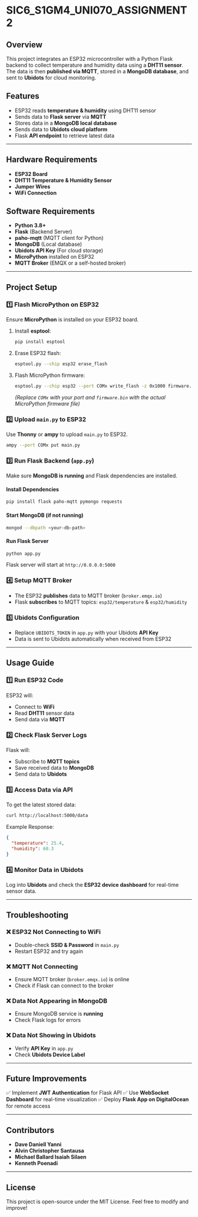 # SIC6_S1GM4_UNI070_ASSIGNMENT2

## Overview
This project integrates an ESP32 microcontroller with a Python Flask backend to collect temperature and humidity data using a **DHT11 sensor**. The data is then **published via MQTT**, stored in a **MongoDB database**, and sent to **Ubidots** for cloud monitoring.

## Features
- ESP32 reads **temperature & humidity** using DHT11 sensor
- Sends data to **Flask server** via **MQTT**
- Stores data in a **MongoDB local database**
- Sends data to **Ubidots cloud platform**
- Flask **API endpoint** to retrieve latest data

---

## Hardware Requirements
- **ESP32 Board**
- **DHT11 Temperature & Humidity Sensor**
- **Jumper Wires**
- **WiFi Connection**

## Software Requirements
- **Python 3.8+**
- **Flask** (Backend Server)
- **paho-mqtt** (MQTT client for Python)
- **MongoDB** (Local database)
- **Ubidots API Key** (For cloud storage)
- **MicroPython** installed on ESP32
- **MQTT Broker** (EMQX or a self-hosted broker)

---

## Project Setup

### 1️⃣ Flash MicroPython on ESP32
Ensure **MicroPython** is installed on your ESP32 board.

1. Install **esptool**:
   ```sh
   pip install esptool
   ```
2. Erase ESP32 flash:
   ```sh
   esptool.py --chip esp32 erase_flash
   ```
3. Flash MicroPython firmware:
   ```sh
   esptool.py --chip esp32 --port COMx write_flash -z 0x1000 firmware.bin
   ```
   _(Replace `COMx` with your port and `firmware.bin` with the actual MicroPython firmware file)_

### 2️⃣ Upload `main.py` to ESP32
Use **Thonny** or **ampy** to upload `main.py` to ESP32.

```sh
ampy --port COMx put main.py
```

### 3️⃣ Run Flask Backend (`app.py`)
Make sure **MongoDB is running** and Flask dependencies are installed.

#### Install Dependencies
```sh
pip install flask paho-mqtt pymongo requests
```

#### Start MongoDB (if not running)
```sh
mongod --dbpath <your-db-path>
```

#### Run Flask Server
```sh
python app.py
```
Flask server will start at `http://0.0.0.0:5000`

### 4️⃣ Setup MQTT Broker
- The ESP32 **publishes** data to MQTT broker (`broker.emqx.io`)
- Flask **subscribes** to MQTT topics: `esp32/temperature` & `esp32/humidity`

### 5️⃣ Ubidots Configuration
- Replace `UBIDOTS_TOKEN` in `app.py` with your Ubidots **API Key**
- Data is sent to Ubidots automatically when received from ESP32

---

## Usage Guide

### **1️⃣ Run ESP32 Code**
ESP32 will:
- Connect to **WiFi**
- Read **DHT11** sensor data
- Send data via **MQTT**

### **2️⃣ Check Flask Server Logs**
Flask will:
- Subscribe to **MQTT topics**
- Save received data to **MongoDB**
- Send data to **Ubidots**

### **3️⃣ Access Data via API**
To get the latest stored data:
```sh
curl http://localhost:5000/data
```
Example Response:
```json
{
  "temperature": 25.4,
  "humidity": 60.3
}
```

### **4️⃣ Monitor Data in Ubidots**
Log into **Ubidots** and check the **ESP32 device dashboard** for real-time sensor data.

---

## Troubleshooting
### ❌ ESP32 Not Connecting to WiFi
- Double-check **SSID & Password** in `main.py`
- Restart ESP32 and try again

### ❌ MQTT Not Connecting
- Ensure MQTT broker (`broker.emqx.io`) is online
- Check if Flask can connect to the broker

### ❌ Data Not Appearing in MongoDB
- Ensure MongoDB service is **running**
- Check Flask logs for errors

### ❌ Data Not Showing in Ubidots
- Verify **API Key** in `app.py`
- Check **Ubidots Device Label**

---

## Future Improvements
✅ Implement **JWT Authentication** for Flask API
✅ Use **WebSocket Dashboard** for real-time visualization
✅ Deploy **Flask App on DigitalOcean** for remote access

---

## Contributors
- **Dave Daniell Yanni**
- **Alvin Christopher Santausa**
- **Michael Ballard Isaiah Silaen**
- **Kenneth Poenadi**

---

## License
This project is open-source under the MIT License. Feel free to modify and improve!

